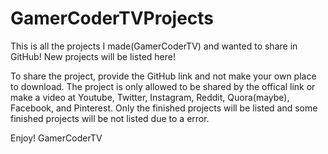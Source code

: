 # GamerCoderTVProjects
This is all the projects I made(GamerCoderTV) and wanted to share in GitHub!  New projects will be listed here!

To share the project, provide the GitHub link and not make your own place to download.
The project is only allowed to be shared by the offical link or make a video at Youtube, Twitter, Instagram, Reddit, Quora(maybe), Facebook, and Pinterest.
Only the finished projects will be listed and some finished projects will be not listed due to a error.

Enjoy!
GamerCoderTV
